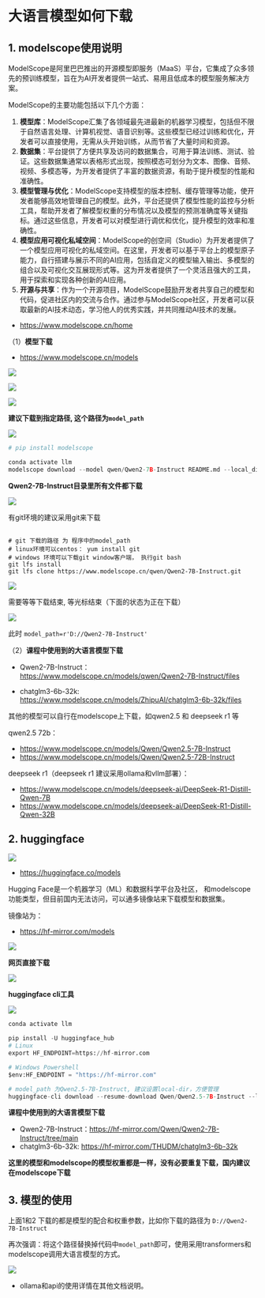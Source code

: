 # 大语言模型如何下载

## 1. modelscope使用说明

ModelScope是阿里巴巴推出的开源模型即服务（MaaS）平台，它集成了众多领先的预训练模型，旨在为AI开发者提供一站式、易用且低成本的模型服务解决方案。

ModelScope的主要功能包括以下几个方面：

1. **模型库**：ModelScope汇集了各领域最先进最新的机器学习模型，包括但不限于自然语言处理、计算机视觉、语音识别等。这些模型已经过训练和优化，开发者可以直接使用，无需从头开始训练，从而节省了大量时间和资源。
2. **数据集**：平台提供了方便共享及访问的数据集合，可用于算法训练、测试、验证。这些数据集通常以表格形式出现，按照模态可划分为文本、图像、音频、视频、多模态等，为开发者提供了丰富的数据资源，有助于提升模型的性能和准确性。
3. **模型管理与优化**：ModelScope支持模型的版本控制、缓存管理等功能，使开发者能够高效地管理自己的模型。此外，平台还提供了模型性能的监控与分析工具，帮助开发者了解模型权重的分布情况以及模型的预测准确度等关键指标。通过这些信息，开发者可以对模型进行调优和优化，提升模型的效率和准确性。
4. **模型应用可视化私域空间**：ModelScope的创空间（Studio）为开发者提供了一个模型应用可视化的私域空间。在这里，开发者可以基于平台上的模型原子能力，自行搭建与展示不同的AI应用，包括自定义的模型输入输出、多模型的组合以及可视化交互展现形式等。这为开发者提供了一个灵活且强大的工具，用于探索和实现各种创新的AI应用。
5. **开源与共享**：作为一个开源项目，ModelScope鼓励开发者共享自己的模型和代码，促进社区内的交流与合作。通过参与ModelScope社区，开发者可以获取最新的AI技术动态，学习他人的优秀实践，并共同推动AI技术的发展。


- https://www.modelscope.cn/home


（1）**模型下载**

- https://www.modelscope.cn/models


![](img/yyq-2025-03-06-21-12-43.png)


![](img/yyq-2025-03-06-21-21-33.png)


![](img/yyq-2025-03-06-21-23-33.png)



**建议下载到指定路径, 这个路径为`model_path`**


![](img/yyq-2025-03-06-21-25-27.png)

``` python
# pip install modelscope

conda activate llm
modelscope download --model qwen/Qwen2-7B-Instruct README.md --local_dir ./data/llm_app/llm/Qwen2-7B-Instruct/
```

**Qwen2-7B-Instruct目录里所有文件都下载**

![](img/yyq-2025-03-06-21-26-43.png)


有git环境的建议采用git来下载

``` shell

# git 下载的路径 为 程序中的model_path
# linux环境可以centos： yum install git
# windows 环境可以下载git window客户端， 执行git bash 
git lfs install
git lfs clone https://www.modelscope.cn/qwen/Qwen2-7B-Instruct.git

```

![](img/yyq-2025-03-06-21-37-26.png)

需要等等下载结束, 等光标结束（下面的状态为正在下载）

![](img/yyq-2025-03-06-21-57-33.png)

此时 `model_path=r'D://Qwen2-7B-Instruct'`


（2）**课程中使用到的大语言模型下载**

- Qwen2-7B-Instruct： https://www.modelscope.cn/models/qwen/Qwen2-7B-Instruct/files

- chatglm3-6b-32k: https://www.modelscope.cn/models/ZhipuAI/chatglm3-6b-32k/files

其他的模型可以自行在modelscope上下载，如qwen2.5 和 deepseek r1 等

qwen2.5 72b： 
- https://www.modelscope.cn/models/Qwen/Qwen2.5-7B-Instruct
- https://www.modelscope.cn/models/Qwen/Qwen2.5-72B-Instruct 


deepseek r1（deepseek r1 建议采用ollama和vllm部署）：
- https://www.modelscope.cn/models/deepseek-ai/DeepSeek-R1-Distill-Qwen-7B
- https://www.modelscope.cn/models/deepseek-ai/DeepSeek-R1-Distill-Qwen-32B



## 2. huggingface

![](img/yyq-2025-03-06-22-11-59.png)

- https://huggingface.co/models

Hugging Face是一个机器学习（ML）和数据科学平台及社区， 和modelscope功能类型，但目前国内无法访问，可以通多镜像站来下载模型和数据集。

镜像站为：
- https://hf-mirror.com/models


![](img/yyq-2025-03-06-22-16-48.png)

**网页直接下载**

![](img/yyq-2025-03-06-22-18-37.png)


**huggingface cli工具**


![](img/yyq-2025-03-06-22-21-47.png)

``` python
conda activate llm

pip install -U huggingface_hub
# Linux
export HF_ENDPOINT=https://hf-mirror.com

# Windows Powershell
$env:HF_ENDPOINT = "https://hf-mirror.com"

# model_path 为Qwen2.5-7B-Instruct, 建议设置local-dir，方便管理
huggingface-cli download --resume-download Qwen/Qwen2.5-7B-Instruct --local-dir Qwen2.5-7B-Instruct

```

**课程中使用到的大语言模型下载**

- Qwen2-7B-Instruct：https://hf-mirror.com/Qwen/Qwen2-7B-Instruct/tree/main
- chatglm3-6b-32k: https://hf-mirror.com/THUDM/chatglm3-6b-32k


**这里的模型和modelscope的模型权重都是一样，没有必要重复下载，国内建议在modelscope下载**

## 3. 模型的使用

上面1和2 下载的都是模型的配合和权重参数，比如你下载的路径为 `D://Qwen2-7B-Instruct`


再次强调：将这个路径替换掉代码中`model_path`即可，使用采用transformers和modelscope调用大语言模型的方式。


![](img/yyq-2025-03-06-21-25-27.png)


- ollama和api的使用详情在其他文档说明。